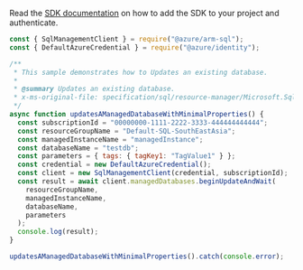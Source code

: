 Read the [SDK documentation](https://github.com/Azure/azure-sdk-for-js/blob/%40azure%2Farm-sql_9.0.1/sdk/sql/arm-sql/README.md) on how to add the SDK to your project and authenticate.

```javascript
const { SqlManagementClient } = require("@azure/arm-sql");
const { DefaultAzureCredential } = require("@azure/identity");

/**
 * This sample demonstrates how to Updates an existing database.
 *
 * @summary Updates an existing database.
 * x-ms-original-file: specification/sql/resource-manager/Microsoft.Sql/preview/2020-11-01-preview/examples/ManagedDatabaseUpdateMin.json
 */
async function updatesAManagedDatabaseWithMinimalProperties() {
  const subscriptionId = "00000000-1111-2222-3333-444444444444";
  const resourceGroupName = "Default-SQL-SouthEastAsia";
  const managedInstanceName = "managedInstance";
  const databaseName = "testdb";
  const parameters = { tags: { tagKey1: "TagValue1" } };
  const credential = new DefaultAzureCredential();
  const client = new SqlManagementClient(credential, subscriptionId);
  const result = await client.managedDatabases.beginUpdateAndWait(
    resourceGroupName,
    managedInstanceName,
    databaseName,
    parameters
  );
  console.log(result);
}

updatesAManagedDatabaseWithMinimalProperties().catch(console.error);
```
